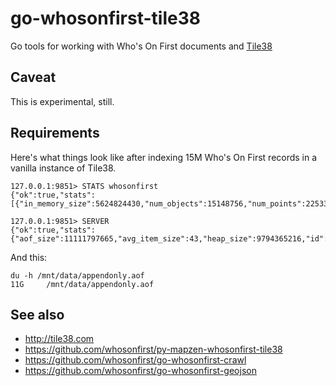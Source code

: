 # go-whosonfirst-tile38

Go tools for working with Who's On First documents and [Tile38]()

## Caveat

This is experimental, still.

## Requirements

Here's what things look like after indexing 15M Who's On First records in a vanilla instance of Tile38. 

```
127.0.0.1:9851> STATS whosonfirst
{"ok":true,"stats":[{"in_memory_size":5624824430,"num_objects":15148756,"num_points":225332409}],"elapsed":"76.19µs"}

127.0.0.1:9851> SERVER
{"ok":true,"stats":{"aof_size":11111797665,"avg_item_size":43,"heap_size":9794365216,"id":"c5ce956e83931f71774a48d2eccfcb19","in_memory_size":5624824430,"max_heap_size":0,"num_collections":1,"num_hooks":0,"num_objects":15148756,"num_points":225332409,"pointer_size":8,"read_only":false},"elapsed":"13.772854ms"}
```

And this:

```
du -h /mnt/data/appendonly.aof 
11G     /mnt/data/appendonly.aof
```

## See also

* http://tile38.com
* https://github.com/whosonfirst/py-mapzen-whosonfirst-tile38
* https://github.com/whosonfirst/go-whosonfirst-crawl
* https://github.com/whosonfirst/go-whosonfirst-geojson
